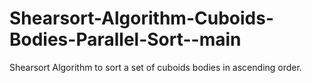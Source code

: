 # Shearsort-Algorithm-Cuboids-Bodies-Parallel-Sort--main
Shearsort Algorithm to sort a set of cuboids bodies in ascending order.
